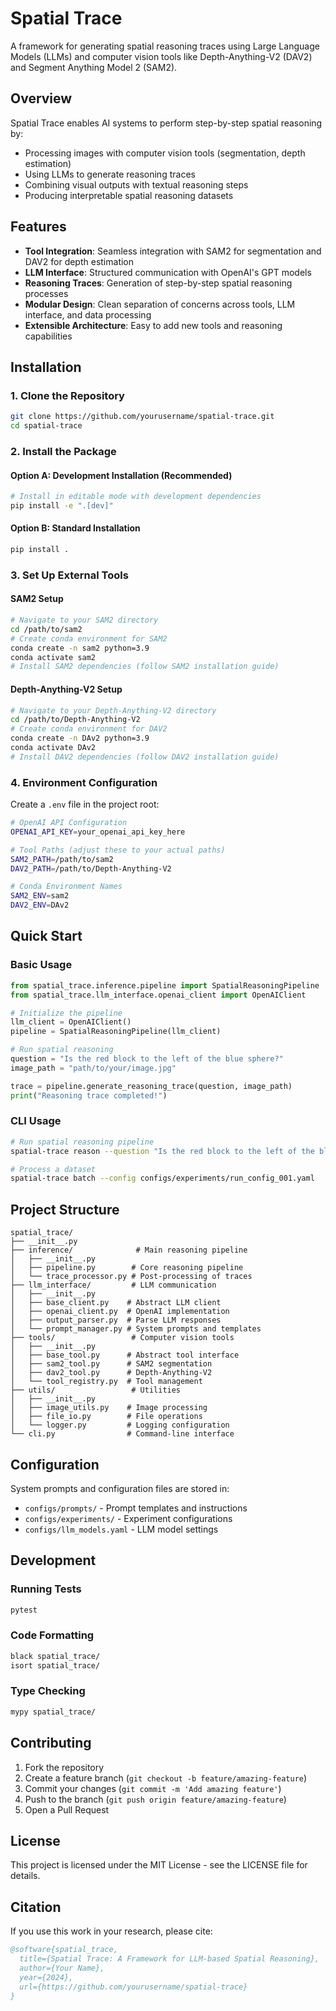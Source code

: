 # Spatial Trace

A framework for generating spatial reasoning traces using Large Language Models (LLMs) and computer vision tools like Depth-Anything-V2 (DAV2) and Segment Anything Model 2 (SAM2).

## Overview

Spatial Trace enables AI systems to perform step-by-step spatial reasoning by:
- Processing images with computer vision tools (segmentation, depth estimation)
- Using LLMs to generate reasoning traces
- Combining visual outputs with textual reasoning steps
- Producing interpretable spatial reasoning datasets

## Features

- **Tool Integration**: Seamless integration with SAM2 for segmentation and DAV2 for depth estimation
- **LLM Interface**: Structured communication with OpenAI's GPT models
- **Reasoning Traces**: Generation of step-by-step spatial reasoning processes
- **Modular Design**: Clean separation of concerns across tools, LLM interface, and data processing
- **Extensible Architecture**: Easy to add new tools and reasoning capabilities

## Installation

### 1. Clone the Repository

```bash
git clone https://github.com/yourusername/spatial-trace.git
cd spatial-trace
```

### 2. Install the Package

#### Option A: Development Installation (Recommended)
```bash
# Install in editable mode with development dependencies
pip install -e ".[dev]"
```

#### Option B: Standard Installation
```bash
pip install .
```

### 3. Set Up External Tools

#### SAM2 Setup
```bash
# Navigate to your SAM2 directory
cd /path/to/sam2
# Create conda environment for SAM2
conda create -n sam2 python=3.9
conda activate sam2
# Install SAM2 dependencies (follow SAM2 installation guide)
```

#### Depth-Anything-V2 Setup
```bash
# Navigate to your Depth-Anything-V2 directory
cd /path/to/Depth-Anything-V2
# Create conda environment for DAV2
conda create -n DAv2 python=3.9
conda activate DAv2
# Install DAV2 dependencies (follow DAV2 installation guide)
```

### 4. Environment Configuration

Create a `.env` file in the project root:
```bash
# OpenAI API Configuration
OPENAI_API_KEY=your_openai_api_key_here

# Tool Paths (adjust these to your actual paths)
SAM2_PATH=/path/to/sam2
DAV2_PATH=/path/to/Depth-Anything-V2

# Conda Environment Names
SAM2_ENV=sam2
DAV2_ENV=DAv2
```

## Quick Start

### Basic Usage

```python
from spatial_trace.inference.pipeline import SpatialReasoningPipeline
from spatial_trace.llm_interface.openai_client import OpenAIClient

# Initialize the pipeline
llm_client = OpenAIClient()
pipeline = SpatialReasoningPipeline(llm_client)

# Run spatial reasoning
question = "Is the red block to the left of the blue sphere?"
image_path = "path/to/your/image.jpg"

trace = pipeline.generate_reasoning_trace(question, image_path)
print("Reasoning trace completed!")
```

### CLI Usage

```bash
# Run spatial reasoning pipeline
spatial-trace reason --question "Is the red block to the left of the blue sphere?" --image path/to/image.jpg

# Process a dataset
spatial-trace batch --config configs/experiments/run_config_001.yaml
```

## Project Structure

```
spatial_trace/
├── __init__.py
├── inference/              # Main reasoning pipeline
│   ├── __init__.py
│   ├── pipeline.py        # Core reasoning pipeline
│   └── trace_processor.py # Post-processing of traces
├── llm_interface/         # LLM communication
│   ├── __init__.py
│   ├── base_client.py    # Abstract LLM client
│   ├── openai_client.py  # OpenAI implementation
│   ├── output_parser.py  # Parse LLM responses
│   └── prompt_manager.py # System prompts and templates
├── tools/                 # Computer vision tools
│   ├── __init__.py
│   ├── base_tool.py      # Abstract tool interface
│   ├── sam2_tool.py      # SAM2 segmentation
│   ├── dav2_tool.py      # Depth-Anything-V2
│   └── tool_registry.py  # Tool management
├── utils/                 # Utilities
│   ├── __init__.py
│   ├── image_utils.py    # Image processing
│   ├── file_io.py        # File operations
│   └── logger.py         # Logging configuration
└── cli.py                # Command-line interface
```

## Configuration

System prompts and configuration files are stored in:
- `configs/prompts/` - Prompt templates and instructions
- `configs/experiments/` - Experiment configurations
- `configs/llm_models.yaml` - LLM model settings

## Development

### Running Tests
```bash
pytest
```

### Code Formatting
```bash
black spatial_trace/
isort spatial_trace/
```

### Type Checking
```bash
mypy spatial_trace/
```

## Contributing

1. Fork the repository
2. Create a feature branch (`git checkout -b feature/amazing-feature`)
3. Commit your changes (`git commit -m 'Add amazing feature'`)
4. Push to the branch (`git push origin feature/amazing-feature`)
5. Open a Pull Request

## License

This project is licensed under the MIT License - see the LICENSE file for details.

## Citation

If you use this work in your research, please cite:

```bibtex
@software{spatial_trace,
  title={Spatial Trace: A Framework for LLM-based Spatial Reasoning},
  author={Your Name},
  year={2024},
  url={https://github.com/yourusername/spatial-trace}
}
```
